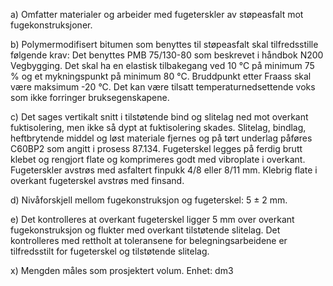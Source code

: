 a) Omfatter materialer og arbeider med fugeterskler av støpeasfalt mot fugekonstruksjoner.

b) Polymermodifisert bitumen som benyttes til støpeasfalt skal tilfredsstille følgende krav:
Det benyttes PMB 75/130-80 som beskrevet i håndbok N200 Vegbygging. Det skal ha en elastisk tilbakegang ved 10 °C på minimum 75 % og et mykningspunkt på minimum 80 °C. Bruddpunkt etter Fraass skal være maksimum -20 °C. Det kan være tilsatt temperaturnedsettende voks som ikke forringer bruksegenskapene.

c) Det sages vertikalt snitt i tilstøtende bind og slitelag ned mot overkant fuktisolering, men ikke så dypt at fuktisolering skades. Slitelag, bindlag, heftbrytende middel og løst materiale fjernes og på tørt underlag påføres C60BP2 som angitt i prosess 87.134.
Fugeterskel legges på ferdig brutt klebet og rengjort flate og komprimeres godt med vibroplate i overkant.
Fugeterskler avstrøs med asfaltert finpukk 4/8 eller 8/11 mm. Klebrig flate i overkant fugeterskel avstrøs med finsand.

d) Nivåforskjell mellom fugekonstruksjon og fugeterskel: 5 ± 2 mm.

e) Det kontrolleres at overkant fugeterskel ligger 5 mm over overkant fugekonstruksjon og flukter med overkant tilstøtende slitelag.
Det kontrolleres med rettholt at toleransene for belegningsarbeidene er tilfredsstilt for fugeterskel og tilstøtende slitelag.

x) Mengden måles som prosjektert volum. Enhet: dm3

